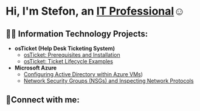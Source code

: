 <h1>Hi, I'm Stefon, an <a href="https://linkedin.com/in/strick87">IT Professional</a>☺</h1>

<h2>👨‍💻 Information Technology Projects:</h2>

- <b>osTicket (Help Desk Ticketing System)</b>
  - [osTicket: Prerequisites and Installation](https://github.com/strick87/osticket-prereqs)
  - [osTicket: Ticket Lifecycle Examples](https://github.com/strick87/ticket-lifecycle)
- <b>Microsoft Azure</b>
  - [Configuring  Active Directory within Azure VMs](https://github.com/Strick87/Configuring-Active-Directory-within-Azure-VMs))
  - [Network Security Groups (NSGs) and Inspecting Network Protocols](https://github.com/Strick87/Network-Security-Groups-NSGs-and-Inspecting-Network-Protocols)

</p>


<h2>🤳Connect with me:</h2>




[linkedin]: https://linkedin.com/i
